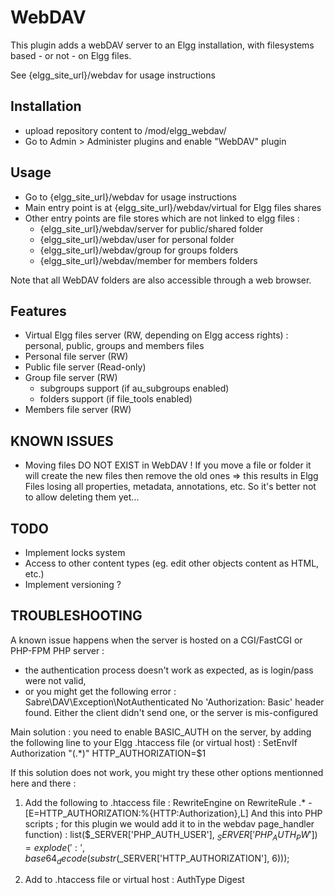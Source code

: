 WebDAV
======

This plugin adds a webDAV server to an Elgg installation, with filesystems based - or not - on Elgg files.

See {elgg_site_url}/webdav for usage instructions


## Installation
- upload repository content to /mod/elgg_webdav/
- Go to Admin > Administer plugins and enable "WebDAV" plugin

## Usage
- Go to {elgg_site_url}/webdav for usage instructions
- Main entry point is at {elgg_site_url}/webdav/virtual for Elgg files shares
- Other entry points are file stores which are not linked to elgg files :
	- {elgg_site_url}/webdav/server for public/shared folder
	- {elgg_site_url}/webdav/user for personal folder
	- {elgg_site_url}/webdav/group for groups folders
	- {elgg_site_url}/webdav/member for members folders

Note that all WebDAV folders are also accessible through a web browser.


## Features
 * Virtual Elgg files server (RW, depending on Elgg access rights) : personal, public, groups and members files
 * Personal file server (RW)
 * Public file server (Read-only)
 * Group file server (RW)
   - subgroups support (if au_subgroups enabled)
   - folders support (if file_tools enabled)
 * Members file server (RW)

## KNOWN ISSUES
 * Moving files DO NOT EXIST in WebDAV ! If you move a file or folder it will create the new files then remove the old ones => this results in Elgg Files losing all properties, metadata, annotations, etc. So it's better not to allow deleting them yet...

## TODO
 * Implement locks system
 * Access to other content types (eg. edit other objects content as HTML, etc.)
 * Implement versioning ?


## TROUBLESHOOTING
A known issue happens when the server is hosted on a CGI/FastCGI or PHP-FPM PHP server : 
- the authentication process doesn't work as expected, as is login/pass were not valid, 
- or you might get the following error : 
	Sabre\DAV\Exception\NotAuthenticated
	No 'Authorization: Basic' header found. Either the client didn't send one, or the server is mis-configured

Main solution : you need to enable BASIC_AUTH on the server, by adding the following line to your Elgg .htaccess file (or virtual host) :
	SetEnvIf Authorization "(.*)" HTTP_AUTHORIZATION=$1

If this solution does not work, you might try these other options mentionned here and there :

1) Add the following to .htaccess file :
	<IfModule mod_rewrite.c>
	RewriteEngine on
	RewriteRule .* - [E=HTTP_AUTHORIZATION:%{HTTP:Authorization},L]
	</IfModule>
And this into PHP scripts ; for this plugin we would add it to in the webdav page_handler function) :
	list($_SERVER['PHP_AUTH_USER'], $_SERVER['PHP_AUTH_PW']) = explode(':', base64_decode(substr($_SERVER['HTTP_AUTHORIZATION'], 6)));

2) Add to .htaccess file or virtual host :
	AuthType Digest



